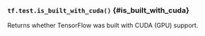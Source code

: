 ### `tf.test.is_built_with_cuda()` {#is_built_with_cuda}

Returns whether TensorFlow was built with CUDA (GPU) support.

